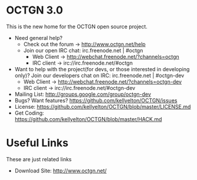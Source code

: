 OCTGN 3.0
=================================================
This is the new home for the OCTGN open source project.

* Need general help? 
  * Check out the forum -> http://www.octgn.net/help
  * Join our open IRC chat: irc.freenode.net | #octgn
    * Web Client -> http://webchat.freenode.net/?channels=octgn
    * IRC client -> irc://irc.freenode.net/#octgn
* Want to help with the project(for devs, or those interested in developing only)? Join our developers chat on IRC: irc.freenode.net | #octgn-dev
  * Web Client -> http://webchat.freenode.net/?channels=octgn-dev
  * IRC client -> irc://irc.freenode.net/#octgn-dev
* Mailing List: http://groups.google.com/group/octgn-dev
* Bugs? Want features? https://github.com/kellyelton/OCTGN/issues
* License: https://github.com/kellyelton/OCTGN/blob/master/LICENSE.md
* Get Coding: https://github.com/kellyelton/OCTGN/blob/master/HACK.md

Useful Links
=================================================
These are just related links

* Download Site: http://www.octgn.net/
